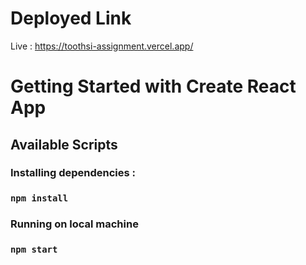 # Deployed Link
Live : https://toothsi-assignment.vercel.app/


# Getting Started with Create React App


## Available Scripts

### Installing dependencies :
 ### `npm install`

### Running on local machine
### `npm start`
